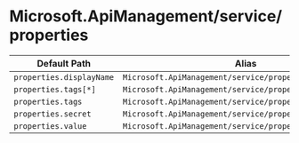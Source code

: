 # Microsoft.ApiManagement/service/properties

| Default Path | Alias |
|---|---|
| `properties.displayName` | `Microsoft.ApiManagement/service/properties/displayName` |
| `properties.tags[*]` | `Microsoft.ApiManagement/service/properties/tags[*]` |
| `properties.tags` | `Microsoft.ApiManagement/service/properties/tags` |
| `properties.secret` | `Microsoft.ApiManagement/service/properties/secret` |
| `properties.value` | `Microsoft.ApiManagement/service/properties/value` |

